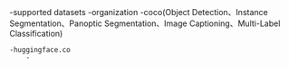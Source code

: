 -supported datasets 
    -organization
        -coco(Object Detection、Instance Segmentation、Panoptic Segmentation、Image Captioning、Multi-Label Classification)
        
    -huggingface.co
        -